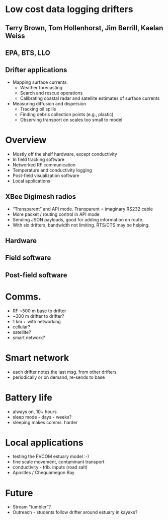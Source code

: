 # Low cost data logging drifters

## Terry Brown, Tom Hollenhorst, Jim Berrill, Kaelan Weiss

## EPA, BTS, LLO



<!-- .slide: data-state="hide-head" -->
<!-- .slide: data-background="img/g2.png" data-background-size="auto" -->



<!-- .slide: data-state="hide-head" -->
<!-- .slide: data-background="img/g0.png" data-background-size="auto" -->



<!-- .slide: data-state="hide-head" -->
<!-- .slide: data-background="img/g1.png" data-background-size="auto" -->



## Drifter applications

- Mapping surface currents:
  - Weather forecasting
  - Search and rescue operations
  - Calibrating coastal radar and satellite estimates of surface currents
- Measuring diffusion and dispersion
  - Tracking oil spills
  - Finding debris collection points (e.g., plastic)
  - Observing transport on scales too small to model



<!-- .slide: data-state="hide-head" -->
<!-- .slide: data-background="img/Capture1.PNG" data-background-size="auto" -->



<!-- .slide: data-state="hide-head" -->
<!-- .slide: data-background="img/Capture.PNG" data-background-size="auto" -->



# Overview

- Mostly off the shelf hardware, except conductivity
- In field tracking software
- Networked RF communication
- Temperature and conductivity logging
- Post-field visualization software
- Local applications



<!-- .slide: data-state="hide-head" -->
<!-- .slide: data-background="img/pybv10b-pinout.jpg" data-background-size="auto" -->



<!-- .slide: data-state="hide-head" -->
<!-- .slide: data-background="img/xbee-s2c-digimesh-2-4.jpg" data-background-size="auto" -->



## XBee Digimesh radios

- “Transparent” and API mode.  Transparent = imaginary RS232 cable
- More packet / routing control in API mode
- Sending JSON payloads, good for adding information en route.
- With six drifters, bandwidth not limiting.  RTS/CTS may be helping.



<!-- .slide: data-state="hide-head" -->
<!-- .slide: data-background="img/746-08.jpg" data-background-size="auto" -->



## Hardware

## Field software

## Post-field software



# Comms.

- RF ~500 m base to drifter
- ~300 m drifter to drifter?
- 1 km + with networking
- cellular?
- satellite?
- smart network?



# Smart network

- each drifter notes the last msg. from other drifters
- periodically or on demand, re-sends to base

# Battery life

- always on, 10+ hours
- sleep mode - days - weeks?
- sleeping makes comms. harder



# Local applications

- testing the FVCOM estuary model :-)
- fine scale movement, contaminant transport
- conductivity - trib. inputs (road salt)
- Apostles / Chequamegon Bay



# Future

- Stream “tumbler”?
- Outreach - students follow drifter around estuary in kayaks?

